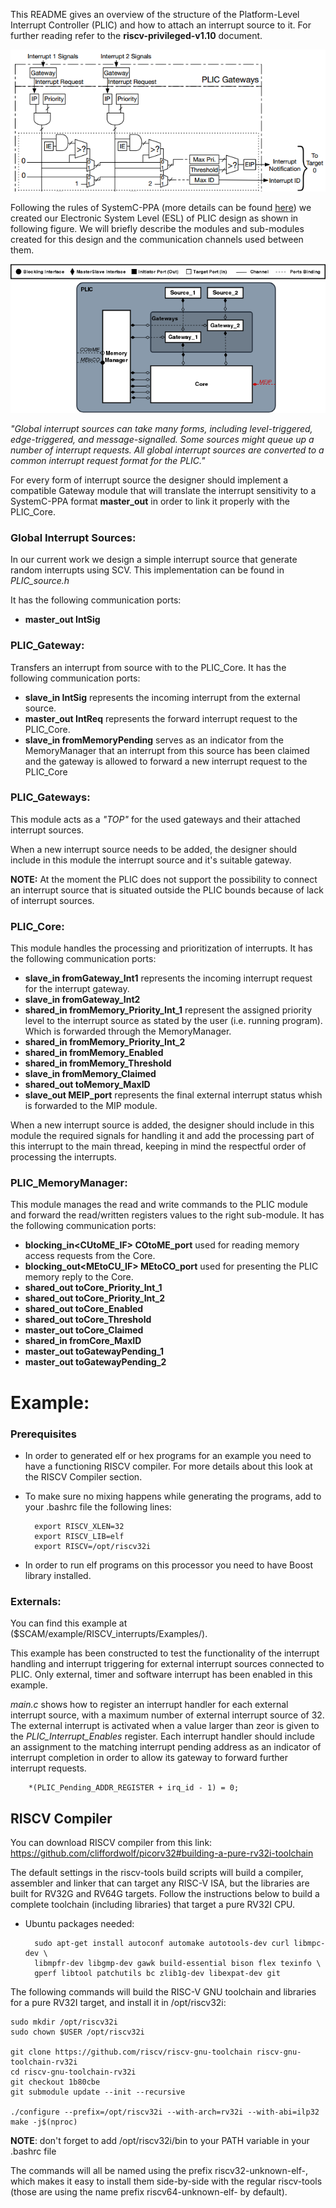 This README gives an overview of the structure of the Platform-Level Interrupt Controller (PLIC) and how to attach an interrupt source to it. For further reading refer
to the **riscv-privileged-v1.10** document.

![](../../../Documentation/plic_general.png)

Following the rules of SystemC-PPA (more details can be found [here](https://github.com/ludwig247/DeSCAM)) we created our Electronic System Level (ESL) of PLIC design as shown in following figure. We will briefly describe the modules and sub-modules created for this design and the communication channels used between them.

![](../../../Documentation/plic_imp.png)


*"Global interrupt sources can take many forms, including level-triggered, edge-triggered, and message-signalled.
Some sources might queue up a number of interrupt requests. All global interrupt sources are converted to a common interrupt request format for the PLIC."*

For every form of interrupt source the designer should implement a compatible Gateway module that will translate the interrupt sensitivity to a SystemC-PPA format
**master_out<bool>** in order to link it properly with the PLIC_Core.

### Global Interrupt Sources:

In our current work we design a simple interrupt source that generate random interrupts using SCV.
This implementation can be found in *PLIC_source.h*

It has the following communication ports:
- **master_out<bool> IntSig**


### PLIC_Gateway:

Transfers an interrupt from source with to the PLIC_Core. It has the following communication ports:

- **slave_in<bool> IntSig** represents the incoming interrupt from the external source.
- **master_out<bool> IntReq** represents the forward interrupt request to the PLIC_Core.
- **slave_in<bool> fromMemoryPending** serves as an indicator from the MemoryManager that an interrupt from this source has been claimed and the gateway is allowed to forward a new interrupt request to the PLIC_Core 


### PLIC_Gateways:

This module acts as a *"TOP"* for the used gateways and their attached interrupt sources.

When a new interrupt source needs to be added, the designer should include in this module the interrupt source and it's suitable gateway.

**NOTE:** At the moment the PLIC does not support the possibility to connect an interrupt source that is situated outside the PLIC bounds because of lack of interrupt
sources.



### PLIC_Core:

This module handles the processing and prioritization of interrupts. It has the following communication ports:

- **slave_in<bool> fromGateway_Int1** represents the incoming interrupt request for the interrupt gateway.
- **slave_in<bool> fromGateway_Int2**
- **shared_in<unsigned int> fromMemory_Priority_Int_1** represent the assigned priority level to the interrupt source as stated by the user (i.e. running program). Which is forwarded through the MemoryManager.   
- **shared_in<unsigned int> fromMemory_Priority_Int_2**  
- **shared_in<unsigned int> fromMemory_Enabled**
- **shared_in<unsigned int> fromMemory_Threshold**
- **slave_in<unsigned int> fromMemory_Claimed**
- **shared_out<unsigned int> toMemory_MaxID**
- **slave_out<bool> MEIP_port** represents the final external interrupt status whish is forwarded to the MIP module.


When a new interrupt source is added, the designer should include in this module the required signals for handling it and add the processing part of this interrupt to the main thread, keeping in mind the respectful order of processing the interrupts.


### PLIC_MemoryManager:

This module manages the read and write commands to the PLIC module and forward the read/written registers values to the right sub-module.  It has the following communication ports:

- **blocking_in<CUtoME_IF> COtoME_port** used for reading memory access requests from the Core.
- **blocking_out<MEtoCU_IF> MEtoCO_port** used for presenting the PLIC memory reply to the Core.
- **shared_out<unsigned int> toCore_Priority_Int_1**
- **shared_out<unsigned int> toCore_Priority_Int_2**
- **shared_out<unsigned int> toCore_Enabled**
- **shared_out<unsigned int> toCore_Threshold**
- **master_out<unsigned int> toCore_Claimed**
- **shared_in<unsigned int> fromCore_MaxID**
- **master_out<bool> toGatewayPending_1**
- **master_out<bool> toGatewayPending_2**


# Example:

### Prerequisites
- In order to generated elf or hex programs for an example you need to have a functioning RISCV compiler.
For more details about this look at the RISCV Compiler section.
- To make sure no mixing happens while generating the programs, add to your .bashrc file the following lines:

        export RISCV_XLEN=32
        export RISCV_LIB=elf
        export RISCV=/opt/riscv32i

- In order to run elf programs on this processor you need to have Boost library installed.

### Externals:

You can find this example at ($SCAM/example/RISCV_interrupts/Examples/).

This example has been constructed to test the functionality of the interrupt handling and interrupt triggering for external interrupt sources connected to PLIC.
Only external, timer and software interrupt has been enabled in this example.

*main.c* shows how to register an interrupt handler for each external interrupt source, with a maximum number of external interrupt source of 32.
The external interrupt is activated when a value larger than zeor is given to the *PLIC_Interrupt_Enables* register.
Each interrupt handler should include an assignment to the matching interrupt pending address as an indicator of interrupt completion in order to allow its gateway to
forward further interrupt requests.

        *(PLIC_Pending_ADDR_REGISTER + irq_id - 1) = 0;



## RISCV Compiler
You can download RISCV compiler from this link:
    https://github.com/cliffordwolf/picorv32#building-a-pure-rv32i-toolchain

The default settings in the riscv-tools build scripts will build a compiler,
assembler and linker that can target any RISC-V ISA, but the libraries are built
for RV32G and RV64G targets. Follow the instructions below to build a complete toolchain
(including libraries) that target a pure RV32I CPU.

- Ubuntu packages needed:

        sudo apt-get install autoconf automake autotools-dev curl libmpc-dev \
        libmpfr-dev libgmp-dev gawk build-essential bison flex texinfo \
        gperf libtool patchutils bc zlib1g-dev libexpat-dev git


The following commands will build the RISC-V GNU toolchain and libraries for a pure RV32I target,
and install it in /opt/riscv32i:

    sudo mkdir /opt/riscv32i
    sudo chown $USER /opt/riscv32i

    git clone https://github.com/riscv/riscv-gnu-toolchain riscv-gnu-toolchain-rv32i
    cd riscv-gnu-toolchain-rv32i
    git checkout 1b80cbe
    git submodule update --init --recursive

    ./configure --prefix=/opt/riscv32i --with-arch=rv32i --with-abi=ilp32
    make -j$(nproc)

**NOTE**: don't forget to add /opt/riscv32i/bin to your PATH variable in your .bashrc file

The commands will all be named using the prefix riscv32-unknown-elf-, which makes it
easy to install them side-by-side with the regular riscv-tools (those are using the name
prefix riscv64-unknown-elf- by default).
